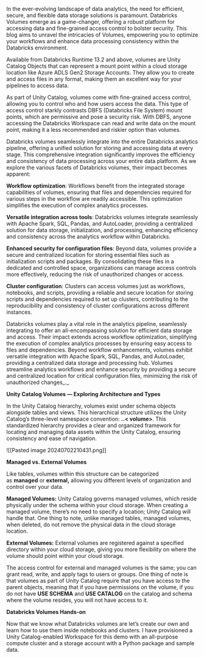 In the ever-evolving landscape of data analytics, the need for efficient, secure, and flexible data storage solutions is paramount. Databricks Volumes emerge as a game-changer, offering a robust platform for accessing data and fine-grained access control to bolster security. This blog aims to unravel the intricacies of Volumes, empowering you to optimize your workflows and enhance data processing consistency within the Databricks environment.

Available from Databricks Runtime 13.2 and above, volumes are Unity Catalog Objects that can represent a mount point within a cloud storage location like Azure ADLS Gen2 Storage Accounts. They allow you to create and access files in any format, making them an excellent way for your pipelines to access data.

As part of Unity Catalog, volumes come with fine-grained access control, allowing you to control who and how users access the data. This type of access control starkly contrasts DBFS (Databricks File System) mount points, which are permissive and pose a security risk. With DBFS, anyone accessing the Databricks Workspace can read and write data on the mount point, making it a less recommended and riskier option than volumes.

Databricks volumes seamlessly integrate into the entire Databricks analytics pipeline, offering a unified solution for storing and accessing data at every stage. This comprehensive integration significantly improves the efficiency and consistency of data processing across your entire data platform. As we explore the various facets of Databricks volumes, their impact becomes apparent:

**Workflow optimization**: Workflows benefit from the integrated storage capabilities of volumes, ensuring that files and dependencies required for various steps in the workflow are readily accessible. This optimization simplifies the execution of complex analytics processes.

**Versatile integration across tools**: Databricks volumes integrate seamlessly with Apache Spark, SQL, Pandas, and AutoLoader, providing a centralized solution for data storage, initialization, and processing, enhancing efficiency and consistency across the analytics workflow within Databricks.

**Enhanced security for configuration files**: Beyond data, volumes provide a secure and centralized location for storing essential files such as initialization scripts and packages. By consolidating these files in a dedicated and controlled space, organizations can manage access controls more effectively, reducing the risk of unauthorized changes or access.

**Cluster configuration**: Clusters can access volumes just as workflows, notebooks, and scripts, providing a reliable and secure location for storing scripts and dependencies required to set up clusters, contributing to the reproducibility and consistency of cluster configurations across different instances.

Databricks volumes play a vital role in the analytics pipeline, seamlessly integrating to offer an all-encompassing solution for efficient data storage and access. Their impact extends across workflow optimization, simplifying the execution of complex analytics processes by ensuring easy access to files and dependencies. Beyond workflow enhancements, volumes exhibit versatile integration with Apache Spark, SQL, Pandas, and AutoLoader, providing a centralized data storage and processing hub. Volumes streamline analytics workflows and enhance security by providing a secure and centralized location for critical configuration files, minimizing the risk of unauthorized changes_._

**Unity Catalog Volumes — Exploring Architecture and Types**

In the Unity Catalog hierarchy, volumes exist under schema objects alongside tables and views. This hierarchical structure utilizes the Unity Catalog’s three-level namespace convention: **<catalog>.<schema>.< volume>**. This standardized hierarchy provides a clear and organized framework for locating and managing data assets within the Unity Catalog, ensuring consistency and ease of navigation.

![[Pasted image 20240702210431.png]]

**Managed vs. External Volumes**

Like tables, volumes within this structure can be categorized as **managed** or **external,** allowing you different levels of organization and control over your data.

**Managed Volumes:** Unity Catalog governs managed volumes, which reside physically under the schema within your cloud storage. When creating a managed volume, there’s no need to specify a location; Unity Catalog will handle that. One thing to note, unlike managed tables, managed volumes, when deleted, do not remove the physical data in the cloud storage location.

**External Volumes:** External volumes are registered against a specified directory within your cloud storage, giving you more flexibility on where the volume should point within your cloud storage.

The access control for external and managed volumes is the same; you can grant read, write, and apply tags to users or groups. One thing of note is that volumes as part of Unity Catalog require that you have access to the parent objects, meaning that if you have permissions on the volume, if you do not have **USE SCHEMA** and **USE CATALOG** on the catalog and schema where the volume resides, you will not have access to it.

**Databricks Volumes Hands-on**

Now that we know what Databricks volumes are let’s create our own and learn how to use them inside notebooks and clusters. I have provisioned a Unity Catalog-enabled Workspace for this demo with an all-purpose compute cluster and a storage account with a Python package and sample data.